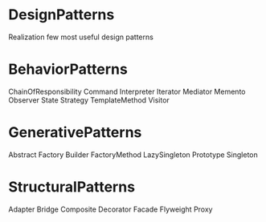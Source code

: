 # DesignPatterns
Realization few most useful design patterns

# BehaviorPatterns
ChainOfResponsibility
Command
Interpreter
Iterator
Mediator
Memento
Observer
State
Strategy
TemplateMethod
Visitor

# GenerativePatterns
Abstract Factory
Builder
FactoryMethod
LazySingleton
Prototype
Singleton

# StructuralPatterns
Adapter
Bridge
Composite
Decorator
Facade
Flyweight
Proxy